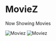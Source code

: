 # MovieZ
Now Showing Movies

![Moviez](../assets/Moviez1.png?raw=true)
![Moviez](../Moviez1.png?raw=true)
